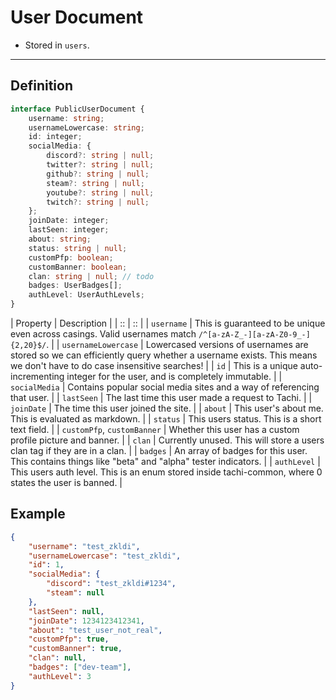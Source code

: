 # User Document

- Stored in `users`.

*****

## Definition

```ts
interface PublicUserDocument {
	username: string;
	usernameLowercase: string;
	id: integer;
	socialMedia: {
		discord?: string | null;
		twitter?: string | null;
		github?: string | null;
		steam?: string | null;
		youtube?: string | null;
		twitch?: string | null;
	};
	joinDate: integer;
	lastSeen: integer;
	about: string;
	status: string | null;
	customPfp: boolean;
	customBanner: boolean;
	clan: string | null; // todo
	badges: UserBadges[];
	authLevel: UserAuthLevels;
}
```

| Property | Description |
| :: | :: |
| `username` | This is guaranteed to be unique even across casings. Valid usernames match `/^[a-zA-Z_-][a-zA-Z0-9_-]{2,20}$/`. |
| `usernameLowercase` | Lowercased versions of usernames are stored so we can efficiently query whether a username exists. This means we don't have to do case insensitive searches! |
| `id` | This is a unique auto-incrementing integer for the user, and is completely immutable. |
| `socialMedia` | Contains popular social media sites and a way of referencing that user. |
| `lastSeen` | The last time this user made a request to Tachi. |
| `joinDate` | The time this user joined the site. |
| `about` | This user's about me. This is evaluated as markdown. |
| `status` | This users status. This is a short text field. |
| `customPfp`, `customBanner` | Whether this user has a custom profile picture and banner. |
| `clan` | Currently unused. This will store a users clan tag if they are in a clan. |
| `badges` | An array of badges for this user. This contains things like "beta" and "alpha" tester indicators. |
| `authLevel` | This users auth level. This is an enum stored inside tachi-common, where 0 states the user is banned. |

## Example

```json
{
	"username": "test_zkldi",
	"usernameLowercase": "test_zkldi",
	"id": 1,
	"socialMedia": {
		"discord": "test_zkldi#1234",
		"steam": null
	},
	"lastSeen": null,
	"joinDate": 1234123412341,
	"about": "test_user_not_real",
	"customPfp": true,
	"customBanner": true,
	"clan": null,
	"badges": ["dev-team"],
	"authLevel": 3
}
```
